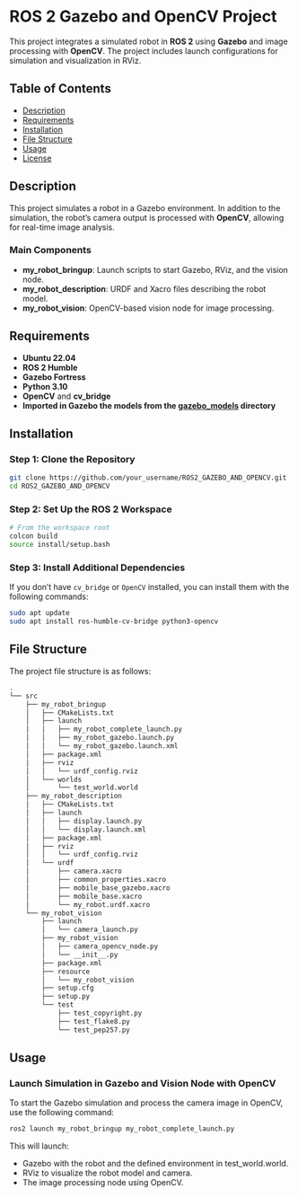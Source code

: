 # ROS 2 Gazebo and OpenCV Project

This project integrates a simulated robot in **ROS 2** using **Gazebo** and image processing with **OpenCV**. The project includes launch configurations for simulation and visualization in RViz.

## Table of Contents
- [Description](#description)
- [Requirements](#requirements)
- [Installation](#installation)
- [File Structure](#file-structure)
- [Usage](#usage)
- [License](#license)

## Description

This project simulates a robot in a Gazebo environment. In addition to the simulation, the robot’s camera output is processed with **OpenCV**, allowing for real-time image analysis.

### Main Components
- **my_robot_bringup**: Launch scripts to start Gazebo, RViz, and the vision node.
- **my_robot_description**: URDF and Xacro files describing the robot model.
- **my_robot_vision**: OpenCV-based vision node for image processing.

## Requirements

- **Ubuntu 22.04**
- **ROS 2 Humble**
- **Gazebo Fortress**
- **Python 3.10**
- **OpenCV** and **cv_bridge**
- **Imported in Gazebo the models from the [gazebo_models](https://github.com/osrf/gazebo_models.git) directory**

## Installation

### Step 1: Clone the Repository

```bash
git clone https://github.com/your_username/ROS2_GAZEBO_AND_OPENCV.git
cd ROS2_GAZEBO_AND_OPENCV
```

### Step 2: Set Up the ROS 2 Workspace

```bash
# From the workspace root
colcon build
source install/setup.bash
```

### Step 3: Install Additional Dependencies
If you don’t have `cv_bridge` or `OpenCV` installed, you can install them with the following commands:
```bash
sudo apt update
sudo apt install ros-humble-cv-bridge python3-opencv
```

## File Structure
The project file structure is as follows:
```bash
.
└── src
    ├── my_robot_bringup
    │   ├── CMakeLists.txt
    │   ├── launch
    │   │   ├── my_robot_complete_launch.py
    │   │   ├── my_robot_gazebo.launch.py
    │   │   └── my_robot_gazebo.launch.xml
    │   ├── package.xml
    │   ├── rviz
    │   │   └── urdf_config.rviz
    │   └── worlds
    │       └── test_world.world
    ├── my_robot_description
    │   ├── CMakeLists.txt
    │   ├── launch
    │   │   ├── display.launch.py
    │   │   └── display.launch.xml
    │   ├── package.xml
    │   ├── rviz
    │   │   └── urdf_config.rviz
    │   └── urdf
    │       ├── camera.xacro
    │       ├── common_properties.xacro
    │       ├── mobile_base_gazebo.xacro
    │       ├── mobile_base.xacro
    │       └── my_robot.urdf.xacro
    └── my_robot_vision
        ├── launch
        │   └── camera_launch.py
        ├── my_robot_vision
        │   ├── camera_opencv_node.py
        │   └── __init__.py
        ├── package.xml
        ├── resource
        │   └── my_robot_vision
        ├── setup.cfg
        ├── setup.py
        └── test
            ├── test_copyright.py
            ├── test_flake8.py
            └── test_pep257.py
```

## Usage
### Launch Simulation in Gazebo and Vision Node with OpenCV
To start the Gazebo simulation and process the camera image in OpenCV, use the following command:
```bash
ros2 launch my_robot_bringup my_robot_complete_launch.py
```
This will launch:
- Gazebo with the robot and the defined environment in test_world.world.
- RViz to visualize the robot model and camera.
- The image processing node using OpenCV.

